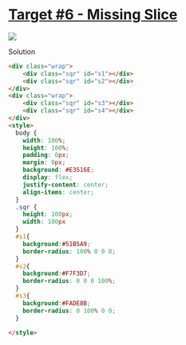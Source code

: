 # [Target #6 - Missing Slice](https://cssbattle.dev/play/6)

![](https://cssbattle.dev/targets/6.png)

Solution

```HTML
<div class="wrap">
	<div class="sqr" id="s1"></div>
	<div class="sqr" id="s2"></div>
</div>
<div class="wrap">
	<div class="sqr" id="s3"></div>
	<div class="sqr" id="s4"></div>
</div>
<style>
  body {
    width: 100%;
    height: 100%;
    padding: 0px;
    margin: 0px;
    background: #E3516E;
    display: flex;
    justify-content: center;
    align-items: center;
  }
  .sqr {
    height: 100px;
    width: 100px
  }
  #s1{
    background:#51B5A9;
    border-radius: 100% 0 0 0;
  }
  #s2{
    background:#F7F3D7;
    border-radius: 0 0 0 100%;
  }
  #s3{
    background:#FADE8B;
    border-radius: 0 100% 0 0;
  }
  
</style>
```